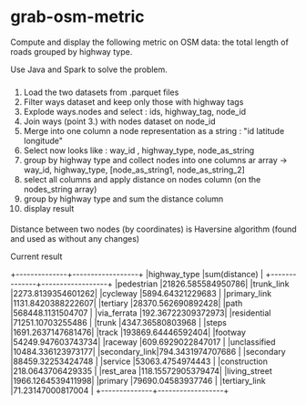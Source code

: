 # grab-osm-metric

Compute and display the following metric on OSM data:
 the total length of roads grouped by highway type.

Use Java and Spark to solve the problem.

###
1. Load the two datasets from .parquet files
2. Filter ways dataset and keep only those with highway tags
3. Explode ways.nodes and select : ids, highway_tag, node_id
4. Join ways (point 3.) with nodes dataset on node_id
5. Merge into one column a node representation as a string : "id latitude longitude"
6. Select now looks like : way_id , highway_type, node_as_string
7. group by highway type and collect nodes into one columns ar array -> way_id, highway_type, [node_as_string1, node_as_string_2]
8. select all columns and apply distance on nodes column (on the nodes_string array)
9. group by highway type and sum the distance column
10. display result


####
Distance between two nodes (by coordinates) is Haversine algorithm (found and used as without any changes)


Current result 

+--------------+------------------+
|highway_type  |sum(distance)     |
+--------------+------------------+
|pedestrian    |21826.585584950786|
|trunk_link    |2273.8139354601262|
|cycleway      |5894.64321229683  |
|primary_link  |1131.8420388222607|
|tertiary      |28370.562690892428|
|path          |568448.1131504707 |
|via_ferrata   |192.36722309372973|
|residential   |71251.10703255486 |
|trunk         |4347.36580803968  |
|steps         |1691.2637147681476|
|track         |193869.64446592404|
|footway       |54249.947603743734|
|raceway       |609.6929022847017 |
|unclassified  |10484.336123973177|
|secondary_link|794.3431974707686 |
|secondary     |88459.32253424748 |
|service       |53063.4754974443  |
|construction  |218.0643706429335 |
|rest_area     |118.15572905379474|
|living_street |1966.1264539411998|
|primary       |79690.04583937746 |
|tertiary_link |71.23147000817004 |
+--------------+------------------+
